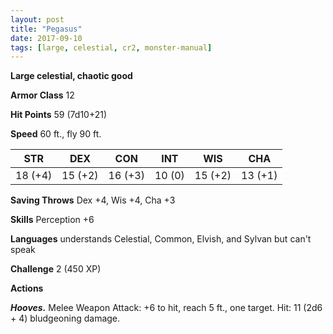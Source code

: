 ```yaml
---
layout: post
title: "Pegasus"
date: 2017-09-10
tags: [large, celestial, cr2, monster-manual]
---
```


**Large celestial, chaotic good**

**Armor Class** 12

**Hit Points** 59 (7d10+21)

**Speed** 60 ft., fly 90 ft.

|   STR   |   DEX   |   CON   |   INT   |   WIS   |   CHA   |
|:-----:|:-----:|:-----:|:-----:|:-----:|:-----:|
| 18 (+4) | 15 (+2) | 16 (+3) | 10 (0) | 15 (+2) | 13 (+1) |

**Saving Throws** Dex +4, Wis +4, Cha +3

**Skills** Perception +6

**Languages** understands Celestial, Common, Elvish, and Sylvan but can't speak

**Challenge** 2 (450 XP)

**Actions**

***Hooves.*** Melee Weapon Attack: +6 to hit, reach 5 ft., one target. Hit: 11 (2d6 + 4) bludgeoning damage.

